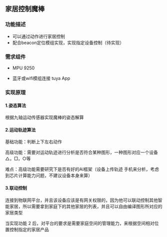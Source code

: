 ## 家居控制魔棒



### 功能描述

* 可以通过动作进行家居控制
* 配合beacon定位模组实现，实现指定设备控制（待实现）



### 需求组件

- MPU 9250

- 蓝牙或wifi模组连接 tuya App

  

### 实现原理

#### 1.姿态算法

根据九轴运动传感器实现魔棒的姿态解算



#### 2.运动轨迹算法
基础功能：判断上下左右动作

高级功能：需要对运动轨迹进行分析是否符合某种图形，一种图形对应一个设备  △，□，○等

难点：高级功能需要研究下是否有好的AI框架（设备上传轨迹  手机来分析，考虑到芯片计算能力问题，不建议设备本身来算）



#### 3.联动控制

连接到物联网平台，并且该设备应该是有网关权限的，因为他可以联动控制其他智能家居，所以需要拿到家庭下的其他家居的列表，并且可以自由编译图形所对应的家居类型

当实现功能 2 后，对平台的要求是需要家庭空间的管理能力，来根据空间相对位置控制指定的家居产品







